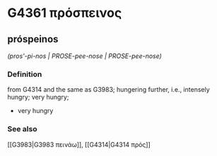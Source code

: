 # G4361 πρόσπεινος

## próspeinos

_(pros'-pi-nos | PROSE-pee-nose | PROSE-pee-nose)_

### Definition

from G4314 and the same as G3983; hungering further, i.e., intensely hungry; very hungry; 

- very hungry

### See also

[[G3983|G3983 πεινάω]], [[G4314|G4314 πρός]]
